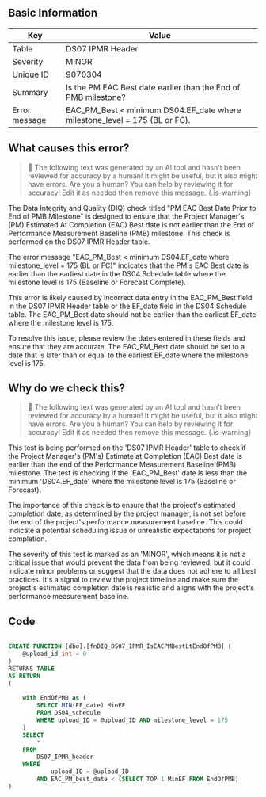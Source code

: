 ## Basic Information
| Key         | Value          |
|-------------|----------------|
| Table       | DS07 IPMR Header |
| Severity    | MINOR |
| Unique ID   | 9070304   |
| Summary     | Is the PM EAC Best date earlier than the End of PMB milestone? |
| Error message | EAC_PM_Best < minimum DS04.EF_date where milestone_level = 175 (BL or FC). |

## What causes this error?

> :robot: The following text was generated by an AI tool and hasn't been reviewed for accuracy by a human! It might be useful, but it also might have errors. Are you a human? You can help by reviewing it for accuracy! Edit it as needed then remove this message.
{.is-warning}

The Data Integrity and Quality (DIQ) check titled "PM EAC Best Date Prior to End of PMB Milestone" is designed to ensure that the Project Manager's (PM) Estimated At Completion (EAC) Best date is not earlier than the End of Performance Measurement Baseline (PMB) milestone. This check is performed on the DS07 IPMR Header table.

The error message "EAC_PM_Best < minimum DS04.EF_date where milestone_level = 175 (BL or FC)" indicates that the PM's EAC Best date is earlier than the earliest date in the DS04 Schedule table where the milestone level is 175 (Baseline or Forecast Complete). 

This error is likely caused by incorrect data entry in the EAC_PM_Best field in the DS07 IPMR Header table or the EF_date field in the DS04 Schedule table. The EAC_PM_Best date should not be earlier than the earliest EF_date where the milestone level is 175. 

To resolve this issue, please review the dates entered in these fields and ensure that they are accurate. The EAC_PM_Best date should be set to a date that is later than or equal to the earliest EF_date where the milestone level is 175.
## Why do we check this?

> :robot: The following text was generated by an AI tool and hasn't been reviewed for accuracy by a human! It might be useful, but it also might have errors. Are you a human? You can help by reviewing it for accuracy! Edit it as needed then remove this message.
{.is-warning}

This test is being performed on the 'DS07 IPMR Header' table to check if the Project Manager's (PM's) Estimate at Completion (EAC) Best date is earlier than the end of the Performance Measurement Baseline (PMB) milestone. The test is checking if the 'EAC_PM_Best' date is less than the minimum 'DS04.EF_date' where the milestone level is 175 (Baseline or Forecast).

The importance of this check is to ensure that the project's estimated completion date, as determined by the project manager, is not set before the end of the project's performance measurement baseline. This could indicate a potential scheduling issue or unrealistic expectations for project completion. 

The severity of this test is marked as an 'MINOR', which means it is not a critical issue that would prevent the data from being reviewed, but it could indicate minor problems or suggest that the data does not adhere to all best practices. It's a signal to review the project timeline and make sure the project's estimated completion date is realistic and aligns with the project's performance measurement baseline.
## Code

```sql

CREATE FUNCTION [dbo].[fnDIQ_DS07_IPMR_IsEACPMBestLtEndOfPMB] (
	@upload_id int = 0
)
RETURNS TABLE
AS RETURN
(
	
	with EndOfPMB as (
		SELECT MIN(EF_date) MinEF
		FROM DS04_schedule
		WHERE upload_ID = @upload_ID AND milestone_level = 175
	)
	SELECT 
		*
	FROM
		DS07_IPMR_header
	WHERE
			upload_ID = @upload_ID
		AND EAC_PM_best_date < (SELECT TOP 1 MinEF FROM EndOfPMB)
)
```
